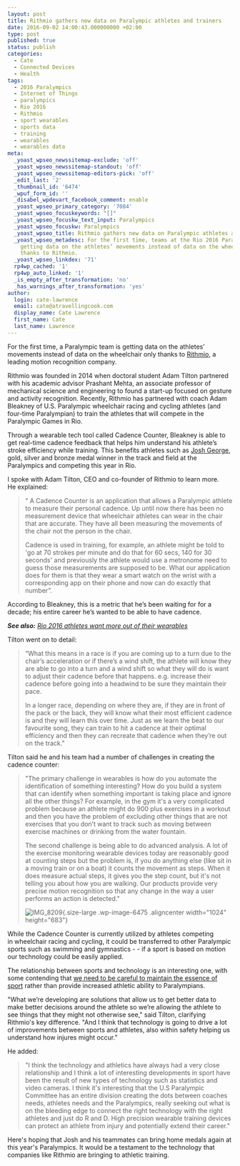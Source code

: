 ```yaml
---
layout: post
title: Rithmio gathers new data on Paralympic athletes and trainers
date: 2016-09-02 14:00:43.000000000 +02:00
type: post
published: true
status: publish
categories:
  - Cate
  - Connected Devices
  - Health
tags:
  - 2016 Paralympics
  - Internet of Things
  - paralympics
  - Rio 2016
  - Rithmio
  - sport wearables
  - sports data
  - training
  - wearables
  - wearables data
meta:
  _yoast_wpseo_newssitemap-exclude: 'off'
  _yoast_wpseo_newssitemap-standout: 'off'
  _yoast_wpseo_newssitemap-editors-pick: 'off'
  _edit_last: '2'
  _thumbnail_id: '6474'
  _wpuf_form_id: ''
  _disabel_wpdevart_facebook_comment: enable
  _yoast_wpseo_primary_category: '7084'
  _yoast_wpseo_focuskeywords: "[]"
  _yoast_wpseo_focuskw_text_input: Paralympics
  _yoast_wpseo_focuskw: Paralympics
  _yoast_wpseo_title: Rithmio gathers new data on Paralympic athletes and trainers
  _yoast_wpseo_metadesc: For the first time, teams at the Rio 2016 Paralympics are
    getting data on the athletes’ movements instead of data on the wheelchair only
    thanks to Rithmio.
  _yoast_wpseo_linkdex: '71'
  rp4wp_cached: '1'
  rp4wp_auto_linked: '1'
  _is_empty_after_transformation: 'no'
  _has_warnings_after_transformation: 'yes'
author:
  login: cate-lawrence
  email: cate@atravellingcook.com
  display_name: Cate Lawrence
  first_name: Cate
  last_name: Lawrence
---
```

For the first time, a Paralympic team is getting data on the athletes’
movements instead of data on the wheelchair only thanks to
[Rithmio](http://www.rithmio.com/), a leading motion recognition
company.

Rithmio was founded in 2014 when doctoral student Adam Tilton partnered
with his academic advisor Prashant Mehta, an associate professor of
mechanical science and engineering to found a start-up focused on
gesture and activity recognition. Recently, Rithmio has partnered with
coach Adam Bleakney of U.S. Paralympic wheelchair racing and cycling
athletes (and four-time Paralympian) to train the athletes that will
compete in the Paralympic Games in Rio.

Through a wearable tech tool called Cadence Counter, Bleakney is able to
get real-time cadence feedback that helps him understand his athlete’s
stroke efficiency while training. This benefits athletes such as [Josh
George](http://www.teamusa.org/para-track-and-field/athletes/Joshua-George),
gold, silver and bronze medal winner in the track and field at the
Paralympics and competing this year in Rio.

I spoke with Adam Tilton, CEO and co-founder of Rithmio to learn more.
He explained:

> “ A Cadence Counter is an application that allows a Paralympic athlete
> to measure their personal cadence. Up until now there has been no
> measurement device that wheelchair athletes can wear in the chair that
> are accurate. They have all been measuring the movements of the chair
> not the person in the chair.
>
> Cadence is used in training, for example, an athlete might be told to
> 'go at 70 strokes per minute and do that for 60 secs, 140 for 30
> seconds' and previously the athlete would use a metronome need to
> guess those measurements are supposed to be. What our application does
> for them is that they wear a smart watch on the wrist with a
> corresponding app on their phone and now can do exactly that number”.

According to Bleakney, this is a metric that he’s been waiting for for a
decade; his entire career he’s wanted to be able to have cadence.

***See also:** [Rio 2016 athletes want more out of their
wearables](https://readwrite.com/2016/08/16/athletes-wearable-opinions-dl4/)*

Tilton went on to detail:

> “What this means in a race is if you are coming up to a turn due to
> the chair’s acceleration or if there’s a wind shift, the athlete will
> know they are able to go into a turn and a wind shift so what they
> will do is want to adjust their cadence before that happens. e.g.
> increase their cadence before going into a headwind to be sure they
> maintain their pace.
>
> In a longer race, depending on where they are, if they are in front of
> the pack or the back, they will know what their most efficient cadence
> is and they will learn this over time. Just as we learn the beat to
> our favourite song, they can train to hit a cadence at their optimal
> efficiency and then they can recreate that cadence when they’re out on
> the track."

Tilton said he and his team had a number of challenges in creating the
cadence counter:

> "The primary challenge in wearables is how do you automate the
> identification of something interesting? How do you build a system
> that can identify when something important is taking place and ignore
> all the other things? For example, in the gym it's a very complicated
> problem because an athlete might do 900 plus exercises in a workout
> and then you have the problem of excluding other things that are not
> exercises that you don’t want to track such as moving between exercise
> machines or drinking from the water fountain.
>
> The second challenge is being able to do advanced analysis. A lot of
> the exercise monitoring wearable devices today are reasonably good at
> counting steps but the problem is, if you do anything else (like sit
> in a moving train or on a boat) it counts the movement as steps. When
> it does measure actual steps, it gives you the step count, but it's
> not telling you about how you are walking. Our products provide very
> precise motion recognition so that any change in the way a user
> performs an action is detected."
>
> ![IMG\_8209](rw-import/IMG_8209-1024x683.jpg){.size-large
> .wp-image-6475 .aligncenter width="1024" height="683"}

While the Cadence Counter is currently utilized by athletes competing
in wheelchair racing and cycling, it could be transferred to other
Paralympic sports such as swimming and gymnastics - - if a sport is
based on motion our technology could be easily applied.

The relationship between sports and technology is an interesting one,
with some contending that [we need to be careful to maintain the essence
of
sport](https://readwrite.com/2016/08/28/cyborg-olympics-future-paralympics-hl1/) rather
than provide increased athletic ability to Paralympians.

"What we’re developing are solutions that allow us to get better data to
make better decisions around the athlete so we’re allowing the athlete
to see things that they might not otherwise see," said Tilton,
clarifying Rithmio's key difference. "And I think that technology is
going to drive a lot of improvements between sports and athletes, also
within safety helping us understand how injures might occur."

He added:

> "I think the technology and athletics have always had a very close
> relationship and I think a lot of interesting developments in sport
> have been the result of new types of technology such as statistics and
> video cameras. I think it's interesting that the U.S Paralympic
> Committee has an entire division creating the dots between coaches
> needs, athletes needs and the Paralympics, really seeking out what is
> on the bleeding edge to connect the right technology with the right
> athletes and just do R and D. High precision wearable training devices
> can protect an athlete from injury and potentially extend their
> career."

Here's hoping that Josh and his teammates can bring home medals again at
this year's Paralympics. It would be a testament to the technology that
companies like Rithmio are bringing to athletic training.
